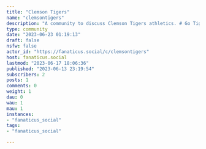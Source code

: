 ```yaml
---
title: "Clemson Tigers" 
name: "clemsontigers"
description: "A community to discuss Clemson Tigers athletics. # Go Tigers!"
type: community
date: "2023-06-23 01:19:13"
draft: false
nsfw: false
actor_id: "https://fanaticus.social/c/clemsontigers"
host: fanaticus.social
lastmod: "2023-06-17 18:06:36"
published: "2023-06-13 23:19:54"
subscribers: 2
posts: 1
comments: 0
weight: 1
dau: 0
wau: 1
mau: 1
instances:
- "fanaticus_social"
tags: 
- "fanaticus_social"

---
```

